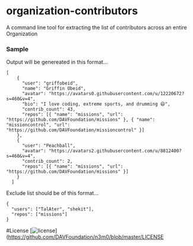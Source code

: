 # organization-contributors

A command line tool for extracting the list of contributors across an entire Organization



### Sample

Output will be genereated in this format...

```
[
    {
      "user": "griffobeid",
      "name": "Griffin Obeid",
      "avatar": "https://avatars0.githubusercontent.com/u/12220672?s=460&v=4",
      "bio": "I love coding, extreme sports, and drumming 😄",
      "contrib_count": 43,
      "repos": [{ "name": "missions", "url": "https://github.com/DAVFoundation/missions" }, { "name": "missioncontrol", "url": "https://github.com/DAVFoundation/missioncontrol" }]
    },
    {
      "user": "Peachball",
      "avatar": "https://avatars2.githubusercontent.com/u/8812400?s=460&v=4",
      "contrib_count": 2,
      "repos": [{ "name": "missions", "url": "https://github.com/DAVFoundation/missions" }]
    }
  ]

```

Exclude list should be of this format...

```
{
  "users": ["TalAter", "shekit"],
  "repos": ["missions"]
}
```


#License
[![license](https://img.shields.io/github/license/DAVFoundation/n3m0.svg?style=flat-square)](https://github.com/DAVFoundation/n3m0/blob/master/LICENSE
